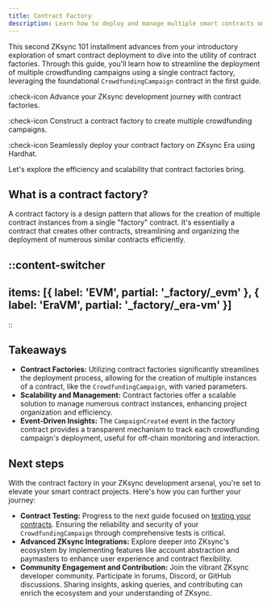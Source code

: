 ```yaml
---
title: Contract Factory
description: Learn how to deploy and manage multiple smart contracts on ZKsync using a contract factory.
---
```


This second ZKsync 101 installment advances from your introductory exploration of smart contract deployment to dive into the utility of contract factories.
Through this guide, you'll learn how to streamline the deployment of multiple crowdfunding campaigns using a single contract factory, leveraging the
foundational `CrowdfundingCampaign` contract in the first guide.

:check-icon Advance your ZKsync development journey with contract factories.

:check-icon Construct a contract factory to create multiple crowdfunding campaigns.

:check-icon Seamlessly deploy your contract factory on ZKsync Era using Hardhat.

Let's explore the efficiency and scalability that contract factories bring.

## What is a contract factory?

A contract factory is a design pattern that allows for the creation of multiple
contract instances from a single "factory" contract. It's essentially a contract
that creates other contracts, streamlining and organizing the deployment of
numerous similar contracts efficiently.

::content-switcher
---
items: [{
  label: 'EVM',
  partial: '_factory/_evm'
}, {
  label: 'EraVM',
  partial: '_factory/_era-vm'
}]
---
::

## Takeaways

- **Contract Factories:** Utilizing contract factories significantly streamlines
the deployment process, allowing for the creation of multiple instances of a
contract, like the `CrowdfundingCampaign`, with varied parameters.
- **Scalability and Management:** Contract factories offer a scalable solution to manage
numerous contract instances, enhancing project organization and efficiency.
- **Event-Driven Insights:** The `CampaignCreated` event in the factory contract provides
a transparent mechanism to track each crowdfunding campaign's deployment, useful for
off-chain monitoring and interaction.

## Next steps

With the contract factory in your ZKsync development arsenal, you're set to elevate
your smart contract projects. Here's how you can further your journey:

- **Contract Testing:** Progress to the next guide focused on [testing your contracts](/zksync-era/guides/zksync-101/testing).
Ensuring the reliability and security of your `CrowdfundingCampaign` through
comprehensive tests is critical.
- **Advanced ZKsync Integrations:** Explore deeper into ZKsync's ecosystem by
implementing features like account abstraction and paymasters to enhance user
experience and contract flexibility.
- **Community Engagement and Contribution:** Join the vibrant ZKsync developer community.
Participate in forums, Discord, or GitHub discussions. Sharing insights, asking queries,
and contributing can enrich the ecosystem and your understanding of ZKsync.
